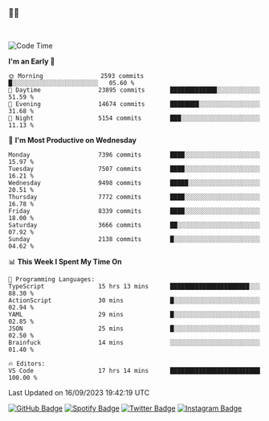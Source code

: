### 🤙🍺

<!-- <a href="https://github-readme-stats.vercel.app/api?username=hzak2xx&count_private=true&show_icons=true&theme=dracula">
  <img align="center" src="https://github-readme-stats.vercel.app/api?username=hzak2xx&count_private=true&show_icons=true&theme=dracula" />
</a>
</br> -->
</br>

<!--START_SECTION:waka-->
![Code Time](http://img.shields.io/badge/Code%20Time-2%2C778%20hrs%2041%20mins-blue)

**I'm an Early 🐤** 

```text
🌞 Morning                2593 commits        █░░░░░░░░░░░░░░░░░░░░░░░░   05.60 % 
🌆 Daytime                23895 commits       █████████████░░░░░░░░░░░░   51.59 % 
🌃 Evening                14674 commits       ████████░░░░░░░░░░░░░░░░░   31.68 % 
🌙 Night                  5154 commits        ███░░░░░░░░░░░░░░░░░░░░░░   11.13 % 
```
📅 **I'm Most Productive on Wednesday** 

```text
Monday                   7396 commits        ████░░░░░░░░░░░░░░░░░░░░░   15.97 % 
Tuesday                  7507 commits        ████░░░░░░░░░░░░░░░░░░░░░   16.21 % 
Wednesday                9498 commits        █████░░░░░░░░░░░░░░░░░░░░   20.51 % 
Thursday                 7772 commits        ████░░░░░░░░░░░░░░░░░░░░░   16.78 % 
Friday                   8339 commits        ████░░░░░░░░░░░░░░░░░░░░░   18.00 % 
Saturday                 3666 commits        ██░░░░░░░░░░░░░░░░░░░░░░░   07.92 % 
Sunday                   2138 commits        █░░░░░░░░░░░░░░░░░░░░░░░░   04.62 % 
```


📊 **This Week I Spent My Time On** 

```text
💬 Programming Languages: 
TypeScript               15 hrs 13 mins      ██████████████████████░░░   88.30 % 
ActionScript             30 mins             █░░░░░░░░░░░░░░░░░░░░░░░░   02.94 % 
YAML                     29 mins             █░░░░░░░░░░░░░░░░░░░░░░░░   02.85 % 
JSON                     25 mins             █░░░░░░░░░░░░░░░░░░░░░░░░   02.50 % 
Brainfuck                14 mins             ░░░░░░░░░░░░░░░░░░░░░░░░░   01.40 % 

🔥 Editors: 
VS Code                  17 hrs 14 mins      █████████████████████████   100.00 % 
```


 Last Updated on 16/09/2023 19:42:19 UTC
<!--END_SECTION:waka-->

[![GitHub Badge](https://img.shields.io/badge/GitHub-100000?style=for-the-badge&logo=github&logoColor=white)](https://github.com/hzak2xx)
[![Spotify Badge](https://img.shields.io/badge/Spotify-1ED760?&style=for-the-badge&logo=spotify&logoColor=white)](https://open.spotify.com/user/uf90s6sbbh75a1mt44clkhkvf)
[![Twitter Badge](https://img.shields.io/badge/Twitter-1DA1F2?style=for-the-badge&logo=twitter&logoColor=white)](https://twitter.com/hzak2xx)
[![Instagram Badge](https://img.shields.io/badge/Instagram-E4405F?style=for-the-badge&logo=instagram&logoColor=white)](https://www.instagram.com/hzak2xx/)
